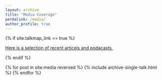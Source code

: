 ```yaml
---
layout: archive
title: "Media Coverage"
permalink: /media/
author_profile: true
---
```



{% if site.talkmap_link == true %}

<p style="text-decoration:underline;"><a href="/talkmap.html">Here is a selection of recent articels and podacasts.</a></p>

{% endif %}

{% for post in site.media reversed %}
  {% include archive-single-talk.html %}
{% endfor %}
